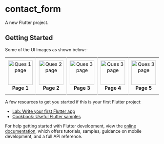 # contact_form

A new Flutter project.

## Getting Started

Some of the UI Images as shown below:-
   <table>
          <tr align="center">
            <td style="border-right: 1px solid #dddddd; padding: 10px;" width="100">
              <img src="https://github.com/user-attachments/assets/dc599edd-d89a-40f6-8e0e-1a95f7bc29e5" alt="Ques 1 page" width="80" />
              <br>
              <strong>Page 1</strong>
            </td>
            <td style="border-right: 1px solid #dddddd; padding: 10px;" width="100">
              <img src="https://github.com/user-attachments/assets/33746698-1cf8-470b-b02c-902f76dc36a9" alt="Ques 2 page" width="80" />
              <br>
              <strong>Page 2</strong>
            </td>
              <td style="border-right: 1px solid #dddddd; padding: 10px;" width="100">
              <img src="https://github.com/user-attachments/assets/e2837ad3-a19e-4327-801e-d6eaf0d1b8e0" alt="Ques 3 page" width="80" />
              <br>
              <strong>Page 3</strong>
            </td>
               <td style="border-right: 1px solid #dddddd; padding: 10px;" width="100">
              <img src="https://github.com/user-attachments/assets/07d43871-359e-4d6b-b1de-ed318526984d" alt="Ques 3 page" width="80" />
              <br>
              <strong>Page 4</strong>
            </td>
               <td style="border-right: 1px solid #dddddd; padding: 10px;" width="100">
              <img src="https://github.com/user-attachments/assets/997b5207-c540-4b37-9e66-304f2a74dbc6" alt="Ques 3 page" width="80" />
              <br>
              <strong>Page 5</strong>
            </td>
          </tr>
        </table>


A few resources to get you started if this is your first Flutter project:
- [Lab: Write your first Flutter app](https://docs.flutter.dev/get-started/codelab)
- [Cookbook: Useful Flutter samples](https://docs.flutter.dev/cookbook)

For help getting started with Flutter development, view the
[online documentation](https://docs.flutter.dev/), which offers tutorials,
samples, guidance on mobile development, and a full API reference.
